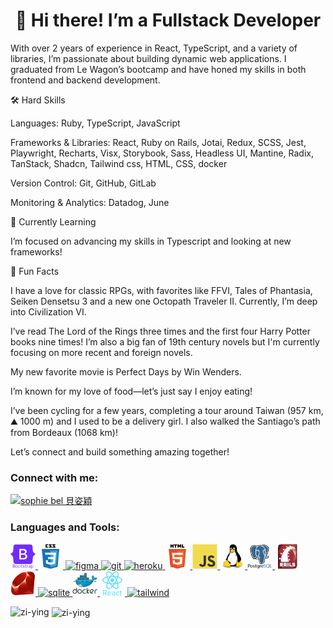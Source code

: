 <h1 align='center'>👋 Hi there! I’m a Fullstack Developer </h1>

With over 2 years of experience in React, TypeScript, and a variety of libraries, I’m passionate about building dynamic web applications. I graduated from Le Wagon’s bootcamp and have honed my skills in both frontend and backend development.

🛠 Hard Skills

Languages: Ruby, TypeScript, JavaScript

Frameworks & Libraries: React, Ruby on Rails, Jotai, Redux, SCSS, Jest, Playwright, Recharts, Visx, Storybook, Sass, Headless UI, Mantine, Radix, TanStack, Shadcn, Tailwind css, HTML, CSS, docker

Version Control: Git, GitHub, GitLab

Monitoring & Analytics: Datadog, June


🌱 Currently Learning

I’m focused on advancing my skills in Typescript and looking at new frameworks!


💖 Fun Facts

I have a love for classic RPGs, with favorites like FFVI, Tales of Phantasia, Seiken Densetsu 3 and a new one Octopath Traveler II. Currently, I’m deep into Civilization VI.

I’ve read The Lord of the Rings three times and the first four Harry Potter books nine times! I’m also a big fan of 19th century novels but I'm currently focusing on more recent and foreign novels.

My new favorite movie is Perfect Days by Win Wenders.

I’m known for my love of food—let’s just say I enjoy eating!

I’ve been cycling for a few years, completing a tour around Taiwan (957 km, ⛰️ 1000 m) and I used to be a delivery girl.
I also walked the Santiago’s path from Bordeaux (1068 km)!

Let’s connect and build something amazing together!


<h3 align="left">Connect with me:</h3>
<p align="left">
<a href="https://www.linkedin.com/in/sophie-bel" target="blank"><img align="center" src="https://raw.githubusercontent.com/rahuldkjain/github-profile-readme-generator/master/src/images/icons/Social/linked-in-alt.svg" alt="sophie bel 貝姿穎" height="30" width="40" /></a>
</p>

<h3 align="left">Languages and Tools:</h3>
<p align="left"> <a href="https://getbootstrap.com" target="_blank" rel="noreferrer"> <img src="https://raw.githubusercontent.com/devicons/devicon/master/icons/bootstrap/bootstrap-plain-wordmark.svg" alt="bootstrap" width="40" height="40"/> </a> <a href="https://www.w3schools.com/css/" target="_blank" rel="noreferrer"> <img src="https://raw.githubusercontent.com/devicons/devicon/master/icons/css3/css3-original-wordmark.svg" alt="css3" width="40" height="40"/> </a> <a href="https://www.figma.com/" target="_blank" rel="noreferrer"> <img src="https://www.vectorlogo.zone/logos/figma/figma-icon.svg" alt="figma" width="40" height="40"/> </a> <a href="https://git-scm.com/" target="_blank" rel="noreferrer"> <img src="https://www.vectorlogo.zone/logos/git-scm/git-scm-icon.svg" alt="git" width="40" height="40"/> </a> <a href="https://heroku.com" target="_blank" rel="noreferrer"> <img src="https://www.vectorlogo.zone/logos/heroku/heroku-icon.svg" alt="heroku" width="40" height="40"/> </a> <a href="https://www.w3.org/html/" target="_blank" rel="noreferrer"> <img src="https://raw.githubusercontent.com/devicons/devicon/master/icons/html5/html5-original-wordmark.svg" alt="html5" width="40" height="40"/> </a> <a href="https://developer.mozilla.org/en-US/docs/Web/JavaScript" target="_blank" rel="noreferrer"> <img src="https://raw.githubusercontent.com/devicons/devicon/master/icons/javascript/javascript-original.svg" alt="javascript" width="40" height="40"/> </a> <a href="https://www.linux.org/" target="_blank" rel="noreferrer"> <img src="https://raw.githubusercontent.com/devicons/devicon/master/icons/linux/linux-original.svg" alt="linux" width="40" height="40"/> </a> <a href="https://www.postgresql.org" target="_blank" rel="noreferrer"> <img src="https://raw.githubusercontent.com/devicons/devicon/master/icons/postgresql/postgresql-original-wordmark.svg" alt="postgresql" width="40" height="40"/> </a> <a href="https://rubyonrails.org" target="_blank" rel="noreferrer"> <img src="https://raw.githubusercontent.com/devicons/devicon/master/icons/rails/rails-original-wordmark.svg" alt="rails" width="40" height="40"/> </a> <a href="https://www.ruby-lang.org/en/" target="_blank" rel="noreferrer"> <img src="https://raw.githubusercontent.com/devicons/devicon/master/icons/ruby/ruby-original.svg" alt="ruby" width="40" height="40"/> </a> <a href="https://www.sqlite.org/" target="_blank" rel="noreferrer"> <img src="https://www.vectorlogo.zone/logos/sqlite/sqlite-icon.svg" alt="sqlite" width="40" height="40"/> </a> <a href="https://www.docker.com/" target="_blank" rel="noreferrer"> <img src="https://raw.githubusercontent.com/devicons/devicon/master/icons/docker/docker-original-wordmark.svg" alt="docker" width="40" height="40"/> </a> <a href="https://reactjs.org/" target="_blank" rel="noreferrer"> <img src="https://raw.githubusercontent.com/devicons/devicon/master/icons/react/react-original-wordmark.svg" alt="react" width="40" height="40"/> </a> <a href="https://tailwindcss.com/" target="_blank" rel="noreferrer"> <img src="https://www.vectorlogo.zone/logos/tailwindcss/tailwindcss-icon.svg" alt="tailwind" width="40" height="40"/> </a>
</p>

<p><img align="left" src="https://github-readme-stats.vercel.app/api/top-langs?username=zi-ying&show_icons=true&locale=en&layout=compact" alt="zi-ying" /></p>

<p>&nbsp;<img align="center" src="https://github-readme-stats.vercel.app/api?username=zi-ying&show_icons=true&locale=en" alt="zi-ying" /></p>
